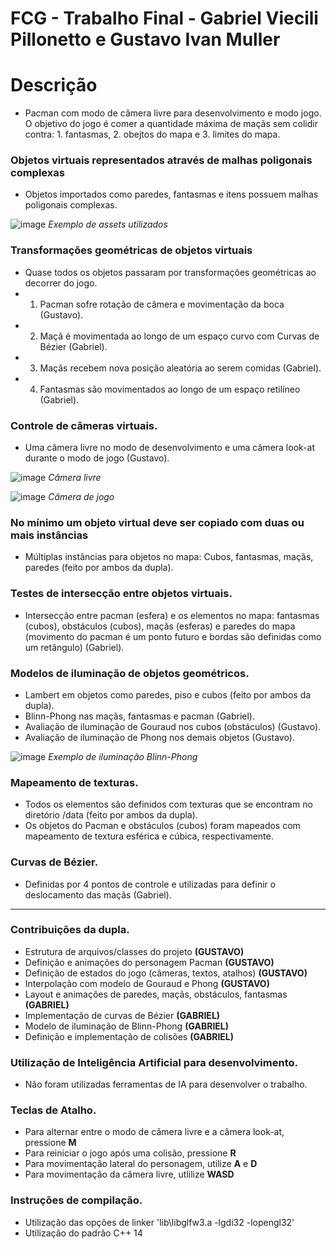 # FCG - Trabalho Final - Gabriel Viecili Pillonetto e Gustavo Ivan Muller

# Descrição
- Pacman com modo de câmera livre para desenvolvimento e modo jogo. O objetivo do jogo é comer a quantidade máxima de maçãs sem colidir contra: 1. fantasmas, 2. obejtos do mapa e 3. limites do mapa.


### Objetos virtuais representados através de malhas poligonais complexas
- Objetos importados como paredes, fantasmas e itens possuem malhas poligonais complexas.

![image](https://github.com/gustavomuller99/FCG/assets/64417029/75e25e82-2a78-424b-9a5d-839907fc9179)
*Exemplo de assets utilizados*


### Transformações geométricas de objetos virtuais
- Quase todos os objetos passaram por transformações geométricas ao decorrer do jogo.
- 1. Pacman sofre rotação de câmera e movimentação da boca (Gustavo).
- 2. Maçã é movimentada ao longo de um espaço curvo com Curvas de Bézier (Gabriel).
- 3. Maçãs recebem nova posição aleatória ao serem comidas (Gabriel). 
- 4. Fantasmas são movimentados ao longo de um espaço retilíneo (Gabriel).


### Controle de câmeras virtuais. 
- Uma câmera livre no modo de desenvolvimento e uma câmera look-at durante o modo de jogo (Gustavo).

![image](https://github.com/gustavomuller99/FCG/assets/64417029/6f3a1608-73f8-4b46-8cf9-71f6c28d27d6)
*Câmera livre*

![image](https://github.com/gustavomuller99/FCG/assets/64417029/e546b830-2d23-4301-8c0a-40772568335c)
*Câmera de jogo*


### No mínimo um objeto virtual deve ser copiado com duas ou mais instâncias
- Múltiplas instâncias para objetos no mapa: Cubos, fantasmas, maçãs, paredes (feito por ambos da dupla).


### Testes de intersecção entre objetos virtuais. 
- Intersecção entre pacman (esfera) e os elementos no mapa: fantasmas (cubos), obstáculos (cubos), maçãs (esferas) e paredes do mapa (movimento do pacman é um ponto futuro e bordas são definidas como um retângulo) (Gabriel).


### Modelos de iluminação de objetos geométricos. 
- Lambert em objetos como paredes, piso e cubos (feito por ambos da dupla).
- Blinn-Phong nas maçãs, fantasmas e pacman (Gabriel).
- Avaliação de iluminação de Gouraud nos cubos (obstáculos) (Gustavo).
- Avaliação de iluminação de Phong nos demais objetos (Gustavo).

![image](https://github.com/gustavomuller99/FCG/assets/64417029/e2975f51-d0b5-4ed3-8e34-614026ad206a)
*Exemplo de iluminação Blinn-Phong*


### Mapeamento de texturas.
- Todos os elementos são definidos com texturas que se encontram no diretório /data (feito por ambos da dupla).
- Os objetos do Pacman e obstáculos (cubos) foram mapeados com mapeamento de textura esférica e cúbica, respectivamente.


### Curvas de Bézier. 
- Definidas por 4 pontos de controle e utilizadas para definir o deslocamento das maçãs (Gabriel).


-----

### Contribuições da dupla.
- Estrutura de arquivos/classes do projeto **(GUSTAVO)**
- Definição e animações do personagem Pacman **(GUSTAVO)**
- Definição de estados do jogo (câmeras, textos, atalhos) **(GUSTAVO)**
- Interpolação com modelo de Gouraud e Phong **(GUSTAVO)**
- Layout e animações de paredes, maçãs, obstáculos, fantasmas **(GABRIEL)**
- Implementação de curvas de Bézier **(GABRIEL)**
- Modelo de iluminação de Blinn-Phong **(GABRIEL)**
- Definição e implementação de colisões **(GABRIEL)**
  

### Utilização de Inteligência Artificial para desenvolvimento.
- Não foram utilizadas ferramentas de IA para desenvolver o trabalho.
  

### Teclas de Atalho.
- Para alternar entre o modo de câmera livre e a câmera look-at, pressione **M**
- Para reiniciar o jogo após uma colisão, pressione **R**
- Para movimentação lateral do personagem, utilize **A** e **D**
- Para movimentação da câmera livre, utlilize **WASD**

### Instruções de compilação.
- Utilização das opções de linker 'lib\libglfw3.a -lgdi32 -lopengl32'
- Utilização do padrão C++ 14
